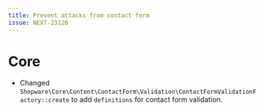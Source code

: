 ```yaml
---
title: Prevent attacks from contact form
issue: NEXT-23126
---
```

# Core
* Changed `Shopware\Core\Content\ContactForm\Validation\ContactFormValidationFactory::create` to add `definitions` for contact form validation.
